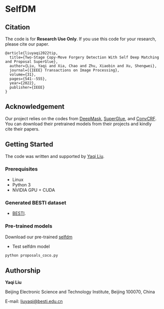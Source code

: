 # SelfDM


## Citation

The code is for **Research Use Only**. If you use this code for your research, please cite our paper.

```
@article{liuyaqi2022tip,
  title={Two-Stage Copy-Move Forgery Detection With Self Deep Matching and Proposal SuperGlue},
  author={Liu, Yaqi and Xia, Chao and Zhu, Xiaobin and Xu, Shengwei},
  journal={{IEEE} Transactions on Image Processing},
  volume={31},
  pages={541--555},
  year={2022},
  publisher={IEEE}
}
```

## Acknowledgement

Our project relies on the codes from [DeepMask](https://github.com/foolwood/deepmask-pytorch), [SuperGlue](https://github.com/magicleap/SuperGluePretrainedNetwork), and [ConvCRF](https://github.com/MarvinTeichmann/ConvCRF?tab=readme-ov-file). You can download their pretrained models from their projects and kindly cite their papers.

## Getting Started


The code was written and supported by [Yaqi Liu](https://github.com/yaqiliu-cs).

### Prerequisites

- Linux
- Python 3
- NVIDIA GPU + CUDA


### Generated BESTI dataset
- [BESTI](https://drive.google.com/file/d/1lkSk0YXKF5lQ7Byytjs2jEz-w74XNRn0/view?usp=sharing).

### Pre-trained models
Download our pre-trained [selfdm](https://drive.google.com/file/d/16mDQmmNlLRj2TC-td2NiczpFc3WX1GhE/view?usp=sharing)

- Test selfdm model
```bash
python proposals_coco.py
```

## Authorship

**Yaqi Liu**

Beijing Electronic Science and Technology Institute, Beijing 100070, China

E-mail: liuyaqi@besti.edu.cn
